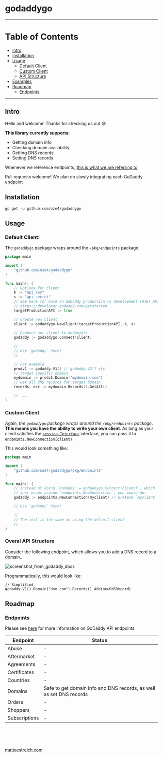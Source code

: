 # godaddygo

---

# Table of Contents

- [Intro](#intro)
- [Installation](#installation)
- [Usage](#usage)
  - [Default Client](#default-client)
  - [Custom Client](#custom-client)
  - [API Structure](#overall-api-structure)
- [Examples](https://github.com/oze4/godaddygo/tree/master/examples)
- [Roadmap](#roadmap)
  - [Endpoints](#endpoints)

---

## Intro

Hello and welcome! Thanks for checking us out :smile:

**This library currently supports**:

- Getting domain info
- Checking domain availability
- Getting DNS records
- Setting DNS records

Whenever we reference endpoints, [this is what we are referring to](https://developer.godaddy.com/doc)

Pull requests welcome! We plan on slowly integrating each GoDaddy endpoint

## Installation

`go get -u github.com/oze4/godaddygo`

## Usage

### Default Client:

The `godaddygo` package wraps around the `/pkg/endpoints` package.

```go
package main

import (
    "github.com/oze4/godaddygo"
)

func main() {
    // Options for client
    k := "api_key"
    s := "api_secret"
    // See here for more on GoDaddy production vs development (OTE) API's
    // https://developer.godaddy.com/getstarted
    targetProductionAPI := true 

    // Create new client
    client := godaddygo.NewClient(targetProductionAPI, k, s)
    
    // Connect our client to endpoints
    godaddy := godaddygo.Connect(client)

    //
    // Use `godaddy` here!
    //

    // For example
    prodv1 := godaddy.V1() // godaddy.V2() etc..
    // Target specific domain
    mydomain := prodv1.Domain("mydomain.com")
    // Get all DNS records for target domain
    records, err := mydomain.Records().GetAll()

    // ...
}
```

### Custom Client

Again, *the `godaddygo` package wraps around the `/pkg/endpoints` package*. **This means you have the ability to write your own client**. As long as your client satisfies the [`session.Interface`](https://github.com/oze4/godaddygo/blob/master/pkg/session/interface.go#L3) interface, you can pass it to [`endpoints.NewConnection(client)`](https://github.com/oze4/godaddygo/blob/master/pkg/endpoints/connection.go#L29).

This would look something like:

```go
package main

import (
    "github.com/oze4/godaddygo/pkg/endpoints"
)

func main() {
    // Instead of doing `godaddy := godaddygo.Connect(client)`, which
    // just wraps around `endpoints.NewConnection`, you would do:
    godaddy := endpoints.NewConnection(myclient) // pretend `myclient` satisfies `session.Interface`

    // Use `godaddy` here! 

    //
    // The rest is the same as using the default client
    //
}
```

### Overal API Structure

Consider the following endpoint, which allows you to add a DNS record to a domain..

![screenshot_from_godaddy_docs](https://i.imgur.com/tN2IveY.png)

Programmatically, this would look like:

```golang
// Simplified
godaddy.V1().Domain("dom.com").Records().Add(newDNSRecord)
```

## Roadmap

### Endpoints

Please see [here](https://developer.godaddy.com/doc) for more information on GoDaddy API endpoints

| Endpoint      | Status                                                              |
| ------------- | ------------------------------------------------------------------- |
| Abuse         | -                                                                   |
| Aftermarket   | -                                                                   |
| Agreements    | -                                                                   |
| Certificates  | -                                                                   |
| Countries     | -                                                                   |
| Domains       | Safe to get domain info and DNS records, as well as set DNS records |
| Orders        | -                                                                   |
| Shoppers      | -                                                                   |
| Subscriptions | -                                                                   |

<br />
<br />
<br />

[mattoestreich.com](https://mattoestreich.com)
